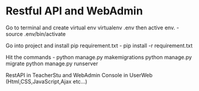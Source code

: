 # Restful API and WebAdmin

Go to terminal and create virtual env virtualenv .env then 
active env. -
	source .env/bin/activate

Go into project and install pip requirement.txt -
	pip install -r requirement.txt

Hit the commands - 
	python manage.py makemigrations 
	python manage.py migrate 
	python manage.py runserver

RestAPI in TeacherStu and WebAdmin Console in UserWeb (Html,CSS,JavaScript,Ajax etc...)
